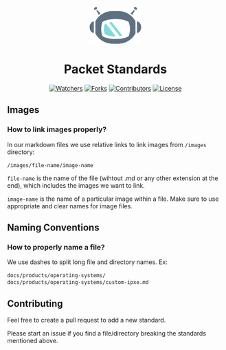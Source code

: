 <!--- HTML markdown to center the headline --->
<p align="center">
    <img alt="packetbot" src="images/packetbot.png" width="120px" />
    <h1 align="center"> Packet Standards </h1>
</p>

<!--- Badges ---> 
<p align="center">
	<a href="https://github.com/packethost/docs/watchers"><img src="https://img.shields.io/github/watchers/packethost/docs?color=success" alt="Watchers"/></a>
    <a href="https://github.com/packethost/docs/network/members"><img src="https://img.shields.io/github/forks/packethost/docs?color=success" alt="Forks"/></a>
    <a href="https://github.com/packethost/docs/graphs/contributors"><img src="https://img.shields.io/github/contributors/packethost/docs?color=success" alt="Contributors"/></a>
    <a href="https://github.com/packethost/docs/blob/master/LICENSE.md"><img src="https://img.shields.io/github/license/packethost/docs?color=success" alt="License"/></a>
    
</p>

<!--Images-->
## Images

### How to link images properly?

In our markdown files we use relative links to link images from `/images` directory:

```
/images/file-name/image-name
```

`file-name` is the name of the file (wihtout .md or any other extension at the end), which includes the images we want to link.

`image-name` is the name of a particular image within a file. Make sure to use appropriate and clear names for image files. 


<!--Naming Conventions-->
## Naming Conventions

### How to properly name a file?

We use dashes to split long file and directory names. Ex:

```
docs/products/operating-systems/
docs/products/operating-systems/custom-ipxe.md
```

<!--Contribute-->
## Contributing

Feel free to create a pull request to add a new standard.

Please start an issue if you find a file/directory breaking the standards mentioned above.